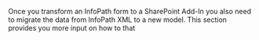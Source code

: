 Once you transform an InfoPath form to a SharePoint Add-In you also need to migrate the data from InfoPath XML to a new model. This section provides you more input on how to that